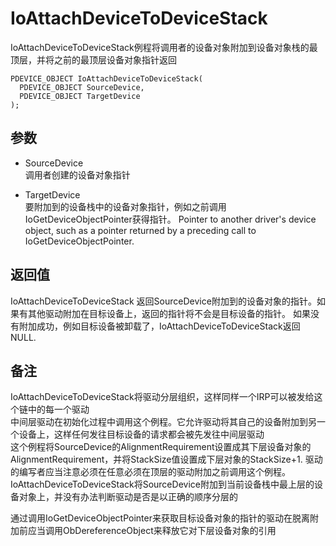 # IoAttachDeviceToDeviceStack
IoAttachDeviceToDeviceStack例程将调用者的设备对象附加到设备对象栈的最顶层，并将之前的最顶层设备对象指针返回

```
PDEVICE_OBJECT IoAttachDeviceToDeviceStack(
  PDEVICE_OBJECT SourceDevice,
  PDEVICE_OBJECT TargetDevice
);
```
## 参数
+ SourceDevice      
调用者创建的设备对象指针

+ TargetDevice      
要附加到的设备栈中的设备对象指针，例如之前调用IoGetDeviceObjectPointer获得指针。
Pointer to another driver's device object, such as a pointer returned by a preceding call to IoGetDeviceObjectPointer.

## 返回值
IoAttachDeviceToDeviceStack 返回SourceDevice附加到的设备对象的指针。如果有其他驱动附加在目标设备上，返回的指针将不会是目标设备的指针。
如果没有附加成功，例如目标设备被卸载了，IoAttachDeviceToDeviceStack返回NULL.

## 备注
IoAttachDeviceToDeviceStack将驱动分层组织，这样同样一个IRP可以被发给这个链中的每一个驱动        
中间层驱动在初始化过程中调用这个例程。它允许驱动将其自己的设备附加到另一个设备上，这样任何发往目标设备的请求都会被先发往中间层驱动      
这个例程将SourceDevice的AlignmentRequirement设置成其下层设备对象的AlignmentRequirement，并将StackSize值设置成下层对象的StackSize+1.
驱动的编写者应当注意必须在任意必须在顶层的驱动附加之前调用这个例程。IoAttachDeviceToDeviceStack将SourceDevice附加到当前设备栈中最上层的设备对象上，并没有办法判断驱动是否是以正确的顺序分层的

通过调用IoGetDeviceObjectPointer来获取目标设备对象的指针的驱动在脱离附加前应当调用ObDereferenceObject来释放它对下层设备对象的引用

